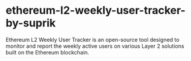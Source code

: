 # ethereum-l2-weekly-user-tracker-by-suprik
Ethereum L2 Weekly User Tracker is an open-source tool designed to monitor and report the weekly active users on various Layer 2 solutions built on the Ethereum blockchain.
